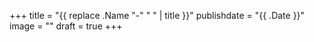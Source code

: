 +++
title = "{{ replace .Name "-" " " | title }}"
publishdate = "{{ .Date }}"
image = ""
draft = true
+++

